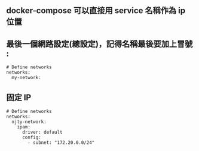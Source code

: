 

## docker-compose 可以直接用 service 名稱作為 ip 位置


## 最後一個網路設定(總設定)，記得名稱最後要加上冒號  :

```
# Define networks
networks:
  my-network:  
```  


## 固定 IP
```
# Define networks
networks:
  njty-network: 
    ipam: 
      driver: default
      config: 
        - subnet: "172.20.0.0/24"
```
